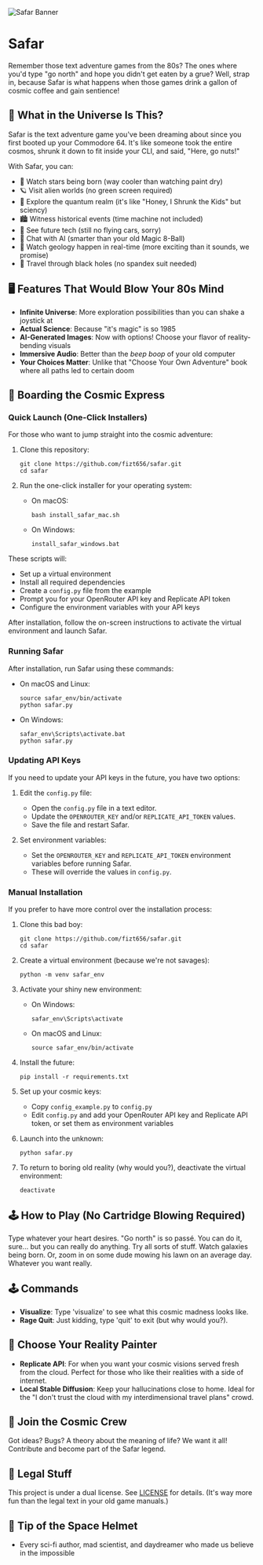 ![Safar Banner](safar.png)
# Safar

Remember those text adventure games from the 80s? The ones where you'd type "go north" and hope you didn't get eaten by a grue? Well, strap in, because Safar is what happens when those games drink a gallon of cosmic coffee and gain sentience!

## 🌌 What in the Universe Is This?

Safar is the text adventure game you've been dreaming about since you first booted up your Commodore 64. It's like someone took the entire cosmos, shrunk it down to fit inside your CLI, and said, "Here, go nuts!"

With Safar, you can:

- 🌟 Watch stars being born (way cooler than watching paint dry)
- 🪐 Visit alien worlds (no green screen required)
- 🧬 Explore the quantum realm (it's like "Honey, I Shrunk the Kids" but sciency)
- 🏙️ Witness historical events (time machine not included)
- 🚀 See future tech (still no flying cars, sorry)
- 🤔 Chat with AI (smarter than your old Magic 8-Ball)
- 🌋 Watch geology happen in real-time (more exciting than it sounds, we promise)
- 🌌 Travel through black holes (no spandex suit needed)

## 🖥️ Features That Would Blow Your 80s Mind

- **Infinite Universe**: More exploration possibilities than you can shake a joystick at
- **Actual Science**: Because "it's magic" is so 1985
- **AI-Generated Images**: Now with options! Choose your flavor of reality-bending visuals
- **Immersive Audio**: Better than the *beep boop* of your old computer
- **Your Choices Matter**: Unlike that "Choose Your Own Adventure" book where all paths led to certain doom

## 🚀 Boarding the Cosmic Express

### Quick Launch (One-Click Installers)

For those who want to jump straight into the cosmic adventure:

1. Clone this repository:
   ```
   git clone https://github.com/fizt656/safar.git
   cd safar
   ```

2. Run the one-click installer for your operating system:
   - On macOS:
     ```
     bash install_safar_mac.sh
     ```
   - On Windows:
     ```
     install_safar_windows.bat
     ```

These scripts will:
- Set up a virtual environment
- Install all required dependencies
- Create a `config.py` file from the example
- Prompt you for your OpenRouter API key and Replicate API token
- Configure the environment variables with your API keys

After installation, follow the on-screen instructions to activate the virtual environment and launch Safar.

### Running Safar

After installation, run Safar using these commands:

- On macOS and Linux:
  ```
  source safar_env/bin/activate
  python safar.py
  ```

- On Windows:
  ```
  safar_env\Scripts\activate.bat
  python safar.py
  ```

### Updating API Keys

If you need to update your API keys in the future, you have two options:

1. Edit the `config.py` file:
   - Open the `config.py` file in a text editor.
   - Update the `OPENROUTER_KEY` and/or `REPLICATE_API_TOKEN` values.
   - Save the file and restart Safar.

2. Set environment variables:
   - Set the `OPENROUTER_KEY` and `REPLICATE_API_TOKEN` environment variables before running Safar.
   - These will override the values in `config.py`.

### Manual Installation

If you prefer to have more control over the installation process:

1. Clone this bad boy:
   ```
   git clone https://github.com/fizt656/safar.git
   cd safar
   ```

2. Create a virtual environment (because we're not savages):
   ```
   python -m venv safar_env
   ```

3. Activate your shiny new environment:
   - On Windows:
     ```
     safar_env\Scripts\activate
     ```
   - On macOS and Linux:
     ```
     source safar_env/bin/activate
     ```

4. Install the future:
   ```
   pip install -r requirements.txt
   ```

5. Set up your cosmic keys:
   - Copy `config_example.py` to `config.py`
   - Edit `config.py` and add your OpenRouter API key and Replicate API token, or set them as environment variables

6. Launch into the unknown:
   ```
   python safar.py
   ```

7. To return to boring old reality (why would you?), deactivate the virtual environment:
   ```
   deactivate
   ```

## 🕹️ How to Play (No Cartridge Blowing Required)
Type whatever your heart desires. "Go north" is so passé. You can do it, sure... but you can really do anything.  Try all sorts of stuff.  Watch galaxies being born.  Or, zoom in on some dude mowing his lawn on an average day.  Whatever you want really.


## 🕹️ Commands

- **Visualize**: Type 'visualize' to see what this cosmic madness looks like.
- **Rage Quit**: Just kidding, type 'quit' to exit (but why would you?).

## 🎨 Choose Your Reality Painter

- **Replicate API**: For when you want your cosmic visions served fresh from the cloud. Perfect for those who like their realities with a side of internet.
- **Local Stable Diffusion**: Keep your hallucinations close to home. Ideal for the "I don't trust the cloud with my interdimensional travel plans" crowd.

## 🤝 Join the Cosmic Crew

Got ideas? Bugs? A theory about the meaning of life? We want it all! Contribute and become part of the Safar legend.

## 📜 Legal Stuff

This project is under a dual license. See [LICENSE](LICENSE) for details. (It's way more fun than the legal text in your old game manuals.)

## 🙏 Tip of the Space Helmet
- Every sci-fi author, mad scientist, and daydreamer who made us believe in the impossible
